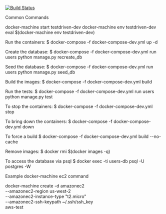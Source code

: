 [![Build Status](https://travis-ci.com/erayozer17/programming_ninja.svg?branch=master)](https://travis-ci.com/erayozer17/programming_ninja)

Common Commands


docker-machine start testdriven-dev
docker-machine env testdriven-dev
eval $(docker-machine env testdriven-dev)

Run the containers:
$ docker-compose -f docker-compose-dev.yml up -d

Create the database:
$ docker-compose -f docker-compose-dev.yml run users python manage.py recreate_db

Seed the database:
$ docker-compose -f docker-compose-dev.yml run users python manage.py seed_db

Build the images:
$ docker-compose -f docker-compose-dev.yml build

Run the tests:
$ docker-compose -f docker-compose-dev.yml run users python manage.py test

To stop the containers:
$ docker-compose -f docker-compose-dev.yml stop

To bring down the containers:
$ docker-compose -f docker-compose-dev.yml down

To force a build
$ docker-compose -f docker-compose-dev.yml build --no-cache

Remove images:
$ docker rmi $(docker images -q)

To access the database via psql
$ docker exec -ti users-db psql -U postgres -W



Example docker-machine ec2 command

docker-machine create -d amazonec2 \
    --amazonec2-region us-west-2 \
    --amazonec2-instance-type "t2.micro" \
    --amazonec2-ssh-keypath ~/.ssh/ssh_key \
    aws-test
